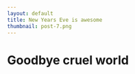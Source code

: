 ```yaml
---
layout: default
title: New Years Eve is awesome
thumbnail: post-7.png
---
```


# Goodbye cruel world
